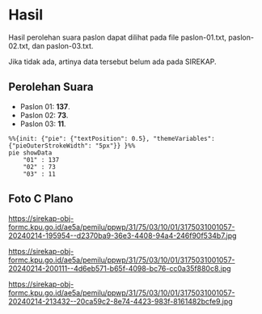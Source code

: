 # Hasil

Hasil perolehan suara paslon dapat dilihat pada file paslon-01.txt, paslon-02.txt, dan paslon-03.txt.

Jika tidak ada, artinya data tersebut belum ada pada SIREKAP.

## Perolehan Suara

 * Paslon 01: **137**.
 * Paslon 02: **73**.
 * Paslon 03: **11**.

```mermaid
%%{init: {"pie": {"textPosition": 0.5}, "themeVariables": {"pieOuterStrokeWidth": "5px"}} }%%
pie showData
    "01" : 137
    "02" : 73
    "03" : 11
```
## Foto C Plano

https://sirekap-obj-formc.kpu.go.id/ae5a/pemilu/ppwp/31/75/03/10/01/3175031001057-20240214-195954--d2370ba9-36e3-4408-94a4-246f90f534b7.jpg

https://sirekap-obj-formc.kpu.go.id/ae5a/pemilu/ppwp/31/75/03/10/01/3175031001057-20240214-200111--4d6eb571-b65f-4098-bc76-cc0a35f880c8.jpg

https://sirekap-obj-formc.kpu.go.id/ae5a/pemilu/ppwp/31/75/03/10/01/3175031001057-20240214-213432--20ca59c2-8e74-4423-983f-8161482bcfe9.jpg

